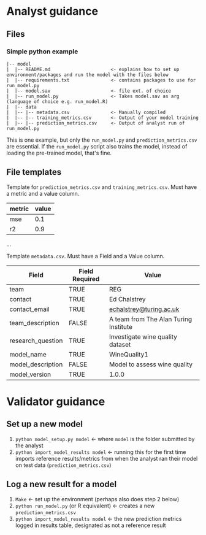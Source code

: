 # Analyst guidance

## Files

### Simple python example

```
|-- model
|  |-- README.md                      <- explains how to set up environment/packages and run the model with the files below
|  |-- requirements.txt               <- contains packages to use for run_model.py
|  |-- model.sav                      <- file ext. of choice
|  |-- run_model.py                   <- Takes model.sav as arg (language of choice e.g. run_model.R)
|  |-- data
|  |-- |-- metadata.csv               <- Manually compiled
|  |-- |-- training_metrics.csv       <- Output of your model training
|  |-- |-- prediction_metrics.csv     <- Output of analyst run of run_model.py

```

This is one example, but only the `run_model.py` and `prediction_metrics.csv` are essential. If the `run_model.py` script also trains the model, instead of loading the pre-trained model, that's fine.

## File templates

Template for `prediction_metrics.csv` and `training_metrics.csv`. Must have a metric and a value column.

|metric|value|
| ---  | --- |
| mse  | 0.1 |
| r2   | 0.9 |
...

Template `metadata.csv`. Must have a Field and a Value column.

|Field | Field Required | Value|
| --- | --- | --- |
|team | TRUE | REG|
|contact | TRUE | Ed Chalstrey|
|contact_email | TRUE | echalstrey@turing.ac.uk|
|team_description | FALSE | A team from The Alan Turing Institute|
|research_question | TRUE | Investigate wine quality dataset|
|model_name | TRUE | WineQuality1|
|model_description | FALSE | Model to assess wine quality|
|model_version | TRUE | 1.0.0|

# Validator guidance

## Set up a new model

1. `python model_setup.py model` <- where `model` is the folder submitted by the analyst
2. `python import_model_results model` <- running this for the first time imports reference results/metrics from when the analyst ran their model on test data (`prediction_metrics.csv`)

## Log a new result for a model

1. `Make` <- set up the environment (perhaps also does step 2 below)
1. `python run_model.py` (or R equivalent) <- creates a new `prediction_metrics.csv`
2. `python import_model_results model` <- the new prediction metrics logged in results table, designated as not a reference result
